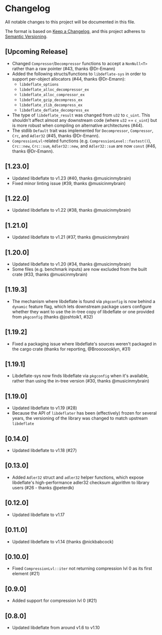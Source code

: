 # Changelog

All notable changes to this project will be documented in this file.

The format is based on [Keep a Changelog](https://keepachangelog.com/en/1.0.0/),
and this project adheres to [Semantic Versioning](https://semver.org/spec/v2.0.0.html).

## [Upcoming Release]

- Changed `Compressor`/`Decompressor` functions to accept a `NonNull<T>` rather
  than a raw pointer (#43, thanks @Dr-Emann)
- Added the following structs/functions to `libdeflate-sys` in order to support
  per-object allocators (#44, thanks @Dr-Emann):
  - `libdeflate_options`
  - `libdeflate_alloc_decompressor_ex`
  - `libdeflate_alloc_compressor_ex`
  - `libdeflate_gzip_decompress_ex`
  - `libdeflate_zlib_decompress_ex`
  - `libdeflate_deflate_decompress_ex`
- The type of `libdeflate_result` was changed from `u32` to `c_uint`. This
  shouldn't affect almost any downstream code (where `u32` == `c_uint`) but
  is more robust when compiling on alternative architectures (#44).
- The stdlib `Default` trait was implemented for `Decompressor`, `Compressor`,
  `Crc`, and `Adler32` (#45, thanks @Dr-Emann).
- `CompressionLvl`-related functions (e.g. `CompressionLevel::fastest()`),
  `Crc::new`, `Crc::sum`, `Adler32::new`, and `Adler32::sum` are now `const`
  (#46, thanks @Dr-Emann).


## [1.23.0]

- Updated libdeflate to v1.23 (#40, thanks @musicinmybrain)
- Fixed minor linting issue (#39, thanks @musicinmybrain)

## [1.22.0]

- Updated libdeflate to v1.22 (#38, thanks @musicinmybrain)

## [1.21.0]

- Updated libdeflate to v1.21 (#37, thanks @musicinmybrain)

## [1.20.0]

- Updated libdeflate to v1.20 (#34, thanks @musicinmybrain)
- Some files (e.g. benchmark inputs) are now excluded from the built crate (#33, thanks @musicinmybrain)

## [1.19.3]

- The mechanism where libdeflate is found via `pkgconfig` is now behind a `dynamic`
  feature flag, which lets downstream package users configure whether they want to
  use the in-tree copy of libdeflate or one provided from `pkgconfig` (thanks
  @joshtoik1, #32)

## [1.19.2]

- Fixed a packaging issue where libdeflate's sources weren't packaged in the cargo crate
  (thanks for reporting, @Brooooooklyn, #31)

## [1.19.1]

- Libdeflate-sys now finds libdeflate via `pkgconfig` when it's available, rather than
  using the in-tree version (#30, thanks @musicinmybrain)

## [1.19.0]

- Updated libdeflate to v1.19 (#28)
- Because the API of `libdeflater` has been (effectively) frozen for several
  years, the versioning of the library was changed to match upstream `libdeflate`

## [0.14.0]

- Updated libdeflate to v1.18 (#27)

## [0.13.0]

- Added `Adler32` struct and `adler32` helper functions, which expose libdeflate's high-performance
  adler32 checksum algorithm to library users (#26 - thanks @peterdk)

## [0.12.0]

- Updated libdeflate to v1.17

## [0.11.0]

- Updated libdeflate to v1.14 (thanks @nickbabcock)

## [0.10.0]

- Fixed `CompressionLvl::iter` not returning compression lvl 0 as
  its first element (#21)

## [0.9.0]

- Added support for compression lvl 0 (#21)

## [0.8.0]

- Updated libdeflate from around v1.6 to v1.10
